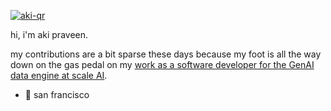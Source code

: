 [![aki-qr](https://github.com/AkiPraveen/AkiPraveen/assets/10789158/4ac685d7-076e-48eb-83e7-697a0798cf82)](https://akilesh.xyz)

hi, i'm aki praveen. 

my contributions are a bit sparse these days because my foot is all the way down on the gas pedal on my [work as a software developer for the GenAI data engine at scale AI](https://github.com/akilesh-scale).

- 📍 san francisco
